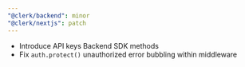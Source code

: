 ```yaml
---
"@clerk/backend": minor
"@clerk/nextjs": patch
---
```


- Introduce API keys Backend SDK methods
- Fix `auth.protect()` unauthorized error bubbling within middleware
